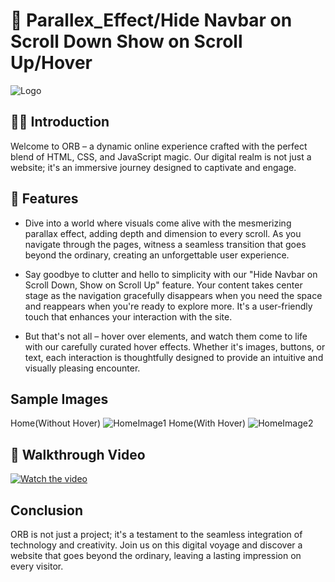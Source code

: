 # 🔆 Parallex_Effect/Hide Navbar on Scroll Down Show on Scroll Up/Hover

![Logo](https://github.com/nickwinbritto/Parallex_Effect/assets/115567222/ae7e1a59-ce4a-4ae8-9c71-32d35c813730)

##  👋🏼 Introduction

Welcome to ORB – a dynamic online experience crafted with the perfect blend of HTML, CSS, and JavaScript magic. Our digital realm is not just a website; it's an immersive journey designed to captivate and engage.

## 🎡 Features

- Dive into a world where visuals come alive with the mesmerizing parallax effect, adding depth and dimension to every scroll. As you navigate through the pages, witness a seamless transition that goes beyond the ordinary, creating an unforgettable user experience.

- Say goodbye to clutter and hello to simplicity with our "Hide Navbar on Scroll Down, Show on Scroll Up" feature. Your content takes center stage as the navigation gracefully disappears when you need the space and reappears when you're ready to explore more. It's a user-friendly touch that enhances your interaction with the site.

- But that's not all – hover over elements, and watch them come to life with our carefully curated hover effects. Whether it's images, buttons, or text, each interaction is thoughtfully designed to provide an intuitive and visually pleasing encounter.

## Sample Images
Home(Without Hover)
![HomeImage1](https://github.com/nickwinbritto/Parallex_Effect/assets/115567222/97ad89ce-0188-4bf7-8a83-4b39c24d02de)
Home(With Hover)
![HomeImage2](https://github.com/nickwinbritto/Parallex_Effect/assets/115567222/94ed837b-bf65-43d4-b1c3-f0d5bf636813)

## 🐾  Walkthrough Video

[![Watch the video](https://github-production-user-asset-6210df.s3.amazonaws.com/115567222/282064615-8ff59228-17e9-4bd0-8f96-5964e8778f59.JPEG)](https://youtu.be/qzA8cvGmd30)
 

## Conclusion

ORB is not just a project; it's a testament to the seamless integration of technology and creativity. Join us on this digital voyage and discover a website that goes beyond the ordinary, leaving a lasting impression on every visitor.
























